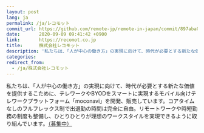 ```yaml
---
layout: post
lang: ja
permalink: /ja/レコモット
commit_url: https://github.com/remote-jp/remote-in-japan/commit/897aba039308536672948e1975fa58759f96e576
date:       2020-09-09 09:41:42 +0900
link:       https://recomot.co.jp
title:      株式会社レコモット
description: '私たちは、「人が中心の働き方」の実現に向けて、時代が必要とする新たな価値を提供するこために、テレワークやBYODをスマートに実現するモバイル向けテレワークプラットフォーム「moconavi」を開発、販売しています。コアタイムなしのフルフレックス制で出退勤の時間は完全に自由。リモートワークや時短勤務の制度も整備し、ひとりひとりが理想のワークスタイルを実現できるように取り組んでいます。（募集中）'
categories: 
redirect_from:
  - /ja/株式会社レコモット
---
```


<p>私たちは、「人が中心の働き方」の実現に向けて、時代が必要とする新たな価値を提供するこために、テレワークやBYODをスマートに実現するモバイル向けテレワークプラットフォーム「moconavi」を開発、販売しています。コアタイムなしのフルフレックス制で出退勤の時間は完全に自由。リモートワークや時短勤務の制度も整備し、ひとりひとりが理想のワークスタイルを実現できるように取り組んでいます。<a href="https://www.green-japan.com/company/5425?job_offer_id=108134">（募集中）</a></p>
